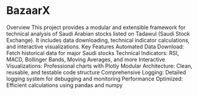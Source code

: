# BazaarX


Overview
This project provides a modular and extensible framework for technical analysis of Saudi Arabian stocks listed on Tadawul (Saudi Stock Exchange). It includes data downloading, technical indicator calculations, and interactive visualizations.
Key Features
Automated Data Download: Fetch historical data for major Saudi stocks
Technical Indicators: RSI, MACD, Bollinger Bands, Moving Averages, and more
Interactive Visualizations: Professional charts with Plotly
Modular Architecture: Clean, reusable, and testable code structure
Comprehensive Logging: Detailed logging system for debugging and monitoring
Performance Optimized: Efficient calculations using pandas and numpy
